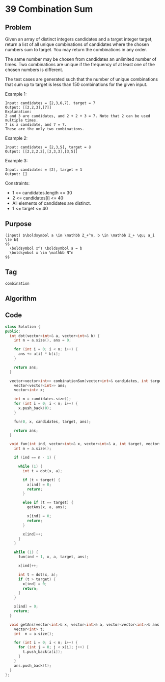 # 39 Combination Sum
## Problem
Given an array of distinct integers candidates and a target integer target, return a list of all unique combinations of candidates where the chosen numbers sum to target. You may return the combinations in any order.

The same number may be chosen from candidates an unlimited number of times. Two combinations are unique if the 
frequency
 of at least one of the chosen numbers is different.

The test cases are generated such that the number of unique combinations that sum up to target is less than 150 combinations for the given input.

Example 1:
```
Input: candidates = [2,3,6,7], target = 7
Output: [[2,2,3],[7]]
Explanation:
2 and 3 are candidates, and 2 + 2 + 3 = 7. Note that 2 can be used multiple times.
7 is a candidate, and 7 = 7.
These are the only two combinations.
```

Example 2:
```
Input: candidates = [2,3,5], target = 8
Output: [[2,2,2,2],[2,3,3],[3,5]]
```

Example 3:
```
Input: candidates = [2], target = 1
Output: []
```

Constraints:
- 1 <= candidates.length <= 30
- 2 <= candidates[i] <= 40
- All elements of candidates are distinct.
- 1 <= target <= 40

## Purpose
    (input) $\boldsymbol a \in \mathbb Z_+^n, b \in \mathbb Z_+ \qu; a_i \le b$
    $$
      \boldsymbol x^T \boldsymbol a = b
      \boldsymbol x \in \mathbb N^n
    $$
  
## Tag
```combination``` 

## Algorithm

## Code
```cpp
class Solution {
public:
  int dot(vector<int>& a, vector<int>& b) {
    int n = a.size(), ans = 0;

    for (int i = 0; i < n; i++) {
      ans += a[i] * b[i];
    }

    return ans;
  }

  vector<vector<int>> combinationSum(vector<int>& candidates, int target) {
    vector<vector<int>> ans;
    vector<int> x;

    int n = candidates.size();
    for (int i = 0; i < n; i++) {
      x.push_back(0);
    }

    fun(0, x, candidates, target, ans);

    return ans;
  }

  void fun(int ind, vector<int>& x, vector<int>& a, int target, vector<vector<int>>& ans) {
    int n = a.size();

    if (ind == n - 1) {

      while (1) {
        int t = dot(x, a);

        if (t > target) {
          x[ind] = 0;
          return;
        }

        else if (t == target) {
          getAns(x, a, ans);

          x[ind] = 0;
          return;
        }

        x[ind]++;
      }
    }

    while (1) {
      fun(ind + 1, x, a, target, ans);

      x[ind]++;

      int t = dot(x, a);
      if (t > target) {
        x[ind] = 0;
        return;
      }
    }

    x[ind] = 0;
    return;
  }

  void getAns(vector<int>& x, vector<int>& a, vector<vector<int>>& ans) {
    vector<int> t;
    int  n = a.size();

    for (int i = 0; i < n; i++) {
      for (int j = 0; j < x[i]; j++) {
        t.push_back(a[i]);
      }
    }
    ans.push_back(t);
  }
};
```